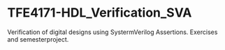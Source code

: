 # TFE4171-HDL_Verification_SVA
Verification of digital designs using SystermVerilog Assertions. Exercises and semesterproject.
